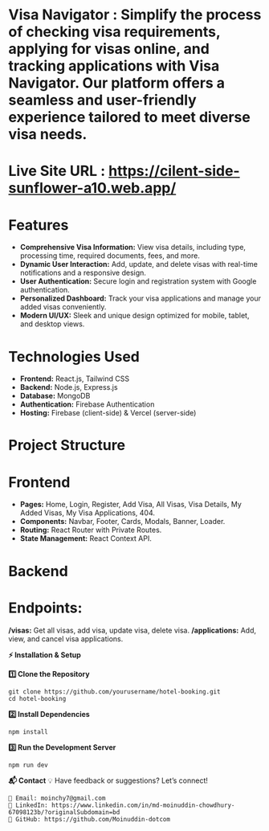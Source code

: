# Visa Navigator : Simplify the process of checking visa requirements, applying for visas online, and tracking applications with Visa Navigator. Our platform offers a seamless and user-friendly experience tailored to meet diverse visa needs.

# Live Site URL : https://cilent-side-sunflower-a10.web.app/

# Features
- **Comprehensive Visa Information:**  View visa details, including type, processing time, required documents, fees, and more.
- **Dynamic User Interaction:**  Add, update, and delete visas with real-time notifications and a responsive design.
- **User Authentication:** Secure login and registration system with Google authentication.
- **Personalized Dashboard:** Track your visa applications and manage your added visas conveniently.
- **Modern UI/UX:**  Sleek and unique design optimized for mobile, tablet, and desktop views.

# Technologies Used
- **Frontend:** React.js, Tailwind CSS
- **Backend:** Node.js, Express.js
- **Database:** MongoDB
- **Authentication:** Firebase Authentication
- **Hosting:** Firebase (client-side) & Vercel (server-side)

# Project Structure
# Frontend
- **Pages:** Home, Login, Register, Add Visa, All Visas, Visa Details, My Added Visas, My Visa Applications, 404.
- **Components:** Navbar, Footer, Cards, Modals, Banner, Loader.
- **Routing:** React Router with Private Routes.
- **State Management:** React Context API.
# Backend
# Endpoints:
**/visas:** Get all visas, add visa, update visa, delete visa.
**/applications:** Add, view, and cancel visa applications.

**⚡ Installation & Setup**

**1️⃣ Clone the Repository**

    git clone https://github.com/yourusername/hotel-booking.git
    cd hotel-booking

**2️⃣ Install Dependencies**

    npm install

**3️⃣ Run the Development Server**

    npm run dev



**📬 Contact**
💡 Have feedback or suggestions? Let’s connect!

    📧 Email: moinchy7@gmail.com
    🔗 LinkedIn: https://www.linkedin.com/in/md-moinuddin-chowdhury-67098123b/?originalSubdomain=bd
    🔗 GitHub: https://github.com/Moinuddin-dotcom